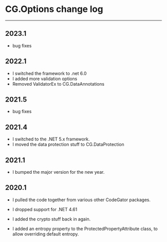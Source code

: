 # CG.Options change log
---

## 2023.1

* bug fixes

## 2022.1

* I switched the framework to .net 6.0
* I added more validation options
* Removed ValidatorEx to CG.DataAnnotations

## 2021.5

* bug fixes

## 2021.4

* I switched to the .NET 5.x framework.
* I moved the data protection stuff to CG.DataProtection

## 2021.1

* I bumped the major version for the new year.

## 2020.1

* I pulled the code together from various other CodeGator packages.

* I dropped support for .NET 4.61

* I added the crypto stuff back in again.

* I added an entropy property to the ProtectedPropertyAttribute class, to allow overriding default entropy.



